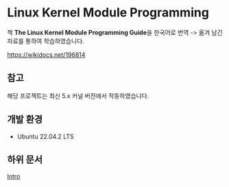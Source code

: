 # Linux Kernel Module Programming 

책 **The Linux Kernel Module Programming Guide**을 한국어로 번역 -> 옮겨 남긴 자료를 통하여 학습하였습니다.

https://wikidocs.net/196814

## 참고

해당 프로젝트는 최신 5.x 커널 버전에서 작동하였습니다.

## 개발 환경

- Ubuntu 22.04.2 LTS

## 하위 문서

[Intro](concept/intro.md)